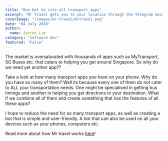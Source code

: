 ```yaml
---
title: "One bot to rule all transport apps"
excerpt: "Mr Travel gets you to your location through the Telegram messaging app"
coverImage: "/images/mr-travel/mrtravel.png"
date: "04 July 2018"
author:
  name: Jerron Lim
category: "software dev"
featured: "False"
---
```


The market is oversaturated with thousands of apps such as MyTransport, SG Buses etc. that caters to helping you get around Singapore. So why do we need yet another app??

Take a look at how many transport apps you have on your phone. Why do you have so many of them? Well its because every one of them do not cater to ALL your transportation needs. One might be specialised in getting bus timings and another in helping you get directions to your destination. What if we combine all of them and create something that has the features of all these apps?

I hope to reduce the need for so many transport apps, as well as creating a bot that is simple and user-friendly. A bot that can also be used on all your devices such as your phones, computers etc.

Read more about how Mr travel works [here](https://telegra.ph/Mr-Travel--One-bot-to-rule-all-transport-apps-07-04)!
